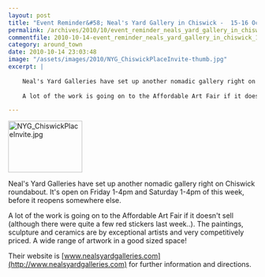 ```yaml
---
layout: post
title: "Event Reminder&#58; Neal's Yard Gallery in Chiswick -  15-16 October 2010"
permalink: /archives/2010/10/event_reminder_neals_yard_gallery_in_chiswick_1516.html
commentfile: 2010-10-14-event_reminder_neals_yard_gallery_in_chiswick_1516
category: around_town
date: 2010-10-14 23:03:48
image: "/assets/images/2010/NYG_ChiswickPlaceInvite-thumb.jpg"
excerpt: |
    
    Neal's Yard Galleries have set up another nomadic gallery right on Chiswick roundabout. It's open on Friday 1-4pm and Saturday 1-4pm of this week, before it reopens somewhere else.
    
    A lot of the work is going on to the Affordable Art Fair if it doesn't sell (although there were quite a few red stickers last week..). The paintings, sculpture and ceramics are by exceptional artists and very competitively priced. A wide range of artwork in a good sized space!

---
```


<a href="/assets/images/2010/NYG_ChiswickPlaceInvite.jpg"><img alt="NYG_ChiswickPlaceInvite.jpg" src="/assets/images/2010/NYG_ChiswickPlaceInvite-thumb.jpg" width="150" height="105" class="photo right"/></a>

Neal's Yard Galleries have set up another nomadic gallery right on Chiswick roundabout. It's open on Friday 1-4pm and Saturday 1-4pm of this week, before it reopens somewhere else.

A lot of the work is going on to the Affordable Art Fair if it doesn't sell (although there were quite a few red stickers last week..). The paintings, sculpture and ceramics are by exceptional artists and very competitively priced. A wide range of artwork in a good sized space!

Their website is [www.nealsyardgalleries.com](http://www.nealsyardgalleries.com) for further information and directions.
